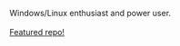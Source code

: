 Windows/Linux enthusiast and power user.
<br><br>
[Featured repo!](https://github.com/yoriko-o/cleanerwin11)
